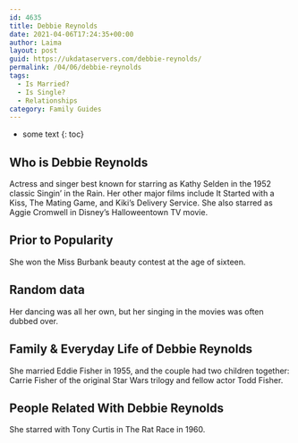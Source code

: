 ```yaml
---
id: 4635
title: Debbie Reynolds
date: 2021-04-06T17:24:35+00:00
author: Laima
layout: post
guid: https://ukdataservers.com/debbie-reynolds/
permalink: /04/06/debbie-reynolds
tags:
  - Is Married?
  - Is Single?
  - Relationships
category: Family Guides
---
```


* some text
{: toc}


## Who is Debbie Reynolds
                  
                  
                  
Actress and singer best known for starring as Kathy Selden in the 1952 classic Singin&#8217; in the Rain. Her other major films include It Started with a Kiss, The Mating Game, and Kiki&#8217;s Delivery Service. She also starred as Aggie Cromwell in Disney&#8217;s Halloweentown TV movie. 
                  
              
            
              
            
                
                
                
## Prior to Popularity
                  
                  
                  
She won the Miss Burbank beauty contest at the age of sixteen. 
                  
              
            
              
            
                
                
                
## Random data
                  
                  
                  
Her dancing was all her own, but her singing in the movies was often dubbed over. 
                  
              
            
              
            
                
                
                
## Family & Everyday Life of Debbie Reynolds
                  
                  
                  
She married Eddie Fisher in 1955, and the couple had two children together: Carrie Fisher of the original Star Wars trilogy and fellow actor Todd Fisher. 
                  
              
            
              
            
                
                
                
## People Related With Debbie Reynolds
                  
                  
                  
She starred with Tony Curtis in The Rat Race in 1960. 
                  
              
            
              
            
                
              
            
              
              
            
            
              
            
          
          
          